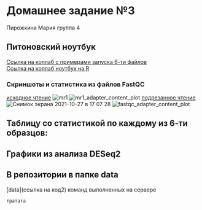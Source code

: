 # Домашнее задание №3
Пирожкина Мария группа 4

## Питоновский ноутбук
[Ссылка на коллаб с примерами запуска 6-ти файлов](https://colab.research.google.com/drive/1crZwf5oARR6AjNqw3ErmhpvdBEbdgSEU?usp=sharing) </br>
[Ссылка на коллаб ноутбук на R](https://colab.research.google.com/drive/1ti4-qdrNgQ-KJHSkZDcMDNMAjHIAde17?usp=sharing)

### Скриншоты и статистика из файлов FastQC
[исходное чтение](имж)
![mr1](имж)
![mr1_adapter_content_plot](имж)
[подрезанное чтение](имж)
![Снимок экрана 2021-10-27 в 17 07 28](имж)
![fastqc_adapter_content_plot](имж)

## Таблицу со статистикой по каждому из 6-ти образцов:
## Графики из анализа DESeq2
## В репозитории в папке data

[data](ссылка на код2) команд выполненных на сервере</h4>
```
тратата
```
